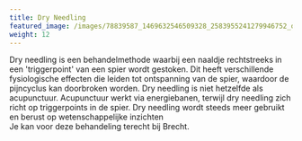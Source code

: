 ```yaml
---
title: Dry Needling
featured_image: /images/78839587_1469632546509328_2583955241279946752_o.jpg
weight: 12
---
```

Dry needling is een behandelmethode waarbij een naaldje rechtstreeks in een 'triggerpoint' van een spier wordt gestoken. Dit heeft verschillende fysiologische effecten die leiden tot ontspanning van de spier, waardoor de pijncyclus kan doorbroken worden. Dry needling is niet hetzelfde als acupunctuur. Acupunctuur werkt via energiebanen, terwijl dry needling zich richt op triggerpoints in de spier. Dry needling wordt steeds meer gebruikt en berust op wetenschappelijke inzichten\
Je kan voor deze behandeling terecht bij Brecht.
